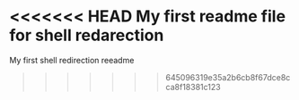 <<<<<<< HEAD
My first readme file for shell redarection
=======
My first shell redirection reeadme
>>>>>>> 645096319e35a2b6cb8f67dce8cca8f18381c123
